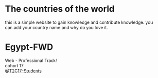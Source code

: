 # The countries of the world
this is a simple website to gain knowledge and contribute knowledge.
you can add your country name and why do you love it.


# Egypt-FWD
Web - Professional Track!  
cohort 17  
[@T2C17-Students](https://nfpdiscussions.udacity.com/groups/t2c17-students)
